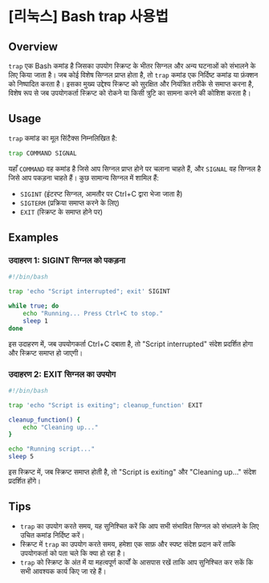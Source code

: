 # [리눅스] Bash trap 사용법

## Overview
`trap` एक Bash कमांड है जिसका उपयोग स्क्रिप्ट के भीतर सिग्नल और अन्य घटनाओं को संभालने के लिए किया जाता है। जब कोई विशेष सिग्नल प्राप्त होता है, तो `trap` कमांड एक निर्दिष्ट कमांड या फ़ंक्शन को निष्पादित करता है। इसका मुख्य उद्देश्य स्क्रिप्ट को सुरक्षित और नियंत्रित तरीके से समाप्त करना है, विशेष रूप से जब उपयोगकर्ता स्क्रिप्ट को रोकने या किसी त्रुटि का सामना करने की कोशिश करता है।

## Usage
`trap` कमांड का मूल सिंटैक्स निम्नलिखित है:

```bash
trap COMMAND SIGNAL
```

यहाँ `COMMAND` वह कमांड है जिसे आप सिग्नल प्राप्त होने पर चलाना चाहते हैं, और `SIGNAL` वह सिग्नल है जिसे आप पकड़ना चाहते हैं। कुछ सामान्य सिग्नल में शामिल हैं:

- `SIGINT` (इंटरप्ट सिग्नल, आमतौर पर Ctrl+C द्वारा भेजा जाता है)
- `SIGTERM` (प्रक्रिया समाप्त करने के लिए)
- `EXIT` (स्क्रिप्ट के समाप्त होने पर)

## Examples
### उदाहरण 1: SIGINT सिग्नल को पकड़ना
```bash
#!/bin/bash

trap 'echo "Script interrupted"; exit' SIGINT

while true; do
    echo "Running... Press Ctrl+C to stop."
    sleep 1
done
```
इस उदाहरण में, जब उपयोगकर्ता Ctrl+C दबाता है, तो "Script interrupted" संदेश प्रदर्शित होगा और स्क्रिप्ट समाप्त हो जाएगी।

### उदाहरण 2: EXIT सिग्नल का उपयोग
```bash
#!/bin/bash

trap 'echo "Script is exiting"; cleanup_function' EXIT

cleanup_function() {
    echo "Cleaning up..."
}

echo "Running script..."
sleep 5
```
इस स्क्रिप्ट में, जब स्क्रिप्ट समाप्त होती है, तो "Script is exiting" और "Cleaning up..." संदेश प्रदर्शित होंगे।

## Tips
- `trap` का उपयोग करते समय, यह सुनिश्चित करें कि आप सभी संभावित सिग्नल को संभालने के लिए उचित कमांड निर्दिष्ट करें।
- स्क्रिप्ट में `trap` का उपयोग करते समय, हमेशा एक साफ़ और स्पष्ट संदेश प्रदान करें ताकि उपयोगकर्ता को पता चले कि क्या हो रहा है।
- `trap` को स्क्रिप्ट के अंत में या महत्वपूर्ण कार्यों के आसपास रखें ताकि आप सुनिश्चित कर सकें कि सभी आवश्यक कार्य किए जा रहे हैं।